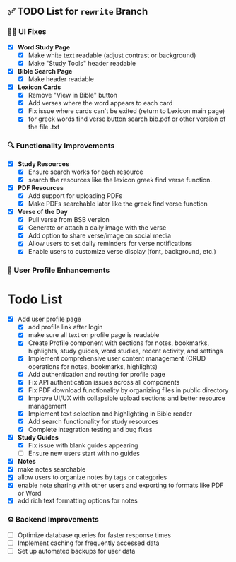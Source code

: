 
## ✅ TODO List for `rewrite` Branch

### 🧑‍🎨 UI Fixes
- [x] **Word Study Page**
  - [x] Make white text readable (adjust contrast or background)
  - [x] Make "Study Tools" header readable
- [x] **Bible Search Page**
  - [x] Make header readable
- [x] **Lexicon Cards**
  - [x] Remove "View in Bible" button
  - [x] Add verses where the word appears to each card
  - [x] Fix issue where cards can't be exited (return to Lexicon main page)
  - [x] for greek words find verse button search bib.pdf or other version of the file .txt

### 🔍 Functionality Improvements
- [x] **Study Resources**
  - [x] Ensure search works for each resource
  - [x] search the resources like the lexicon greek find verse function.
- [x] **PDF Resources**
  - [x] Add support for uploading PDFs
  - [x] Make PDFs searchable later like the greek find verse function
- [x] **Verse of the Day**
  - [x] Pull verse from BSB version
  - [x] Generate or attach a daily image with the verse
  - [x] Add option to share verse/image on social media
  - [x] Allow users to set daily reminders for verse notifications
  - [x] Enable users to customize verse display (font, background, etc.)

### 👤 User Profile Enhancements
# Todo List

- [x] Add user profile page
  - [x] add profile link after login
  - [x] make sure all text on profile page is readable
  - [x] Create Profile component with sections for notes, bookmarks, highlights, study guides, word studies, recent activity, and settings
  - [x] Implement comprehensive user content management (CRUD operations for notes, bookmarks, highlights)
  - [x] Add authentication and routing for profile page
  - [x] Fix API authentication issues across all components
  - [x] Fix PDF download functionality by organizing files in public directory
  - [x] Improve UI/UX with collapsible upload sections and better resource management
  - [x] Implement text selection and highlighting in Bible reader
  - [x] Add search functionality for study resources
  - [x] Complete integration testing and bug fixes
- [x] **Study Guides**
  - [x] Fix issue with blank guides appearing
  - [ ] Ensure new users start with no guides
- [x] **Notes**
 - [x] make notes searchable
 - [x] allow users to organize notes by tags or categories
 - [x] enable note sharing with other users and exporting to formats like PDF or Word
  - [x] add rich text formatting options for notes

### ⚙️ Backend Improvements
- [ ] Optimize database queries for faster response times
- [ ] Implement caching for frequently accessed data
- [ ] Set up automated backups for user data